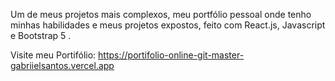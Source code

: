 Um de meus projetos mais complexos, meu portfólio pessoal onde tenho minhas habilidades e meus projetos expostos, feito com React.js, Javascript e Bootstrap 5 .

Visite meu Portifólio: https://portifolio-online-git-master-gabriielsantos.vercel.app
